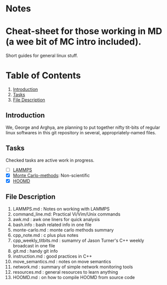 # Notes
Cheat-sheet for those working in MD (a wee bit of MC intro included).
=======
Short guides for general linux stuff. 

# Table of Contents
1. [Introduction](#intro)
2. [Tasks](#tasks)
3. [File Description](#describe)

## Introduction

We, George and Arghya, are planning to put together nifty tit-bits of 
regular linux softwares in this git repository in several,
appropriately-named files.

## Tasks
Checked tasks are active work in progress.
- [ ] [LAMMPS](https://github.com/thatgeeman/notes/blob/master/LAMMPS.md)
- [x] [Monte Carlo-methods](https://github.com/thatgeeman/notes/blob/master/monte-carlo.md): Non-scientific
- [x] [HOOMD](https://github.com/thatgeeman/notes/blob/master/HOOMD.md)       

## File Description
1. LAMMPS.md : Notes on working with LAMMPS
2. command_line.md: Practical Vi/Vim/Unix commands
3. awk.md : awk one liners for quick analysis
4. bash.info : bash related info in one file
5. monte-carlo.md : monte carlo methods summary
6. cpp_note.md : c plus plus notes
7. cpp_weekly_titbits.md : sumamry of Jason Turner's C++ weekly broadcast in one file	
8. git.md : handy git info
9. instruction.md : good practices in C++
10. move_semantics.md : notes on move semantics
11. network.md : summary of simple network monitoring tools
12. resources.md : general resources to learn anything
13. HOOMD.md : on how to compile HOOMD from source code
